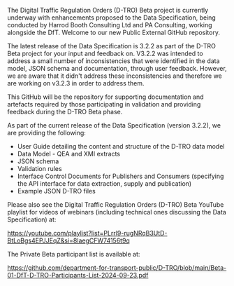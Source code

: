 The Digital Traffic Regulation Orders (D-TRO) Beta project is currently underway with enhancements proposed to the Data Specification, being conducted by Harrod Booth Consulting Ltd and PA Consulting, working alongside the DfT. Welcome to our new Public External GitHub repository.
 
The latest release of the Data Specification is 3.2.2 as part of the D-TRO Beta project for your input and feedback on.  V3.2.2 was intended to address a small number of inconsistencies that were identified in the data model, JSON schema and documentation, through user feedback. However, we are aware that it didn't address these inconsistencies and therefore we are working on v3.2.3 in order to address them. 
 
This GitHub will be the repository for supporting documentation and artefacts required by those participating in validation and providing feedback during the D-TRO Beta phase.
 
As part of the current release of the Data Specification (version 3.2.2), we are providing the following:
 
- User Guide detailing the content and structure of the D-TRO data model
- Data Model - QEA and XMI extracts
- JSON schema
- Validation rules
- Interface Control Documents for Publishers and Consumers (specifying the API interface for data extraction, supply and publication)
- Example JSON D-TRO files
 
Please also see the Digital Traffic Regulation Orders (D-TRO) Beta YouTube playlist for videos of webinars (including technical ones discussing the Data Specification) at:
 
https://youtube.com/playlist?list=PLrrl9-rugNRqB3UtD-BtLoBgs4EPJJEqZ&si=8laegCFW74156t9q

The Private Beta participant list is available at:

https://github.com/department-for-transport-public/D-TRO/blob/main/Beta-01-DfT-D-TRO-Participants-List-2024-09-23.pdf
